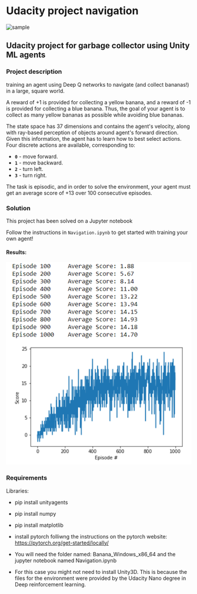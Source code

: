 # Udacity project navigation

![sample](./images/banana-collector.gif)

## Udacity project for garbage collector using Unity ML agents

### Project description
training an agent using Deep Q networks to navigate (and collect bananas!) in a large, square world. 

A reward of +1 is provided for collecting a yellow banana, and a reward of -1 is provided for collecting a blue banana.  Thus, the goal of your agent is to collect as many yellow bananas as possible while avoiding blue bananas.  

The state space has 37 dimensions and contains the agent's velocity, along with ray-based perception of objects around agent's forward direction.  Given this information, the agent has to learn how to best select actions.  Four discrete actions are available, corresponding to:
- **`0`** - move forward.
- **`1`** - move backward.
- **`2`** - turn left.
- **`3`** - turn right.

The task is episodic, and in order to solve the environment, your agent must get an average score of +13 over 100 consecutive episodes.


### Solution

This project has been solved on a Jupyter notebook 

Follow the instructions in `Navigation.ipynb` to get started with training your own agent!  

#### Results:
![results](./images/results.PNG)


### Requirements
Libraries:
* pip install unityagents
* pip install numpy
* pip install matplotlib
* install pytorch folliwng the instructions on the pytorch website: https://pytorch.org/get-started/locally/

* You will need the folder named: Banana_Windows_x86_64 and the jupyter notebook named Navigation.ipynb

* For this case you might not need to install Unity3D. This is because the files for the environment were provided by the Udacity Nano degree in Deep reinforcement learning.


